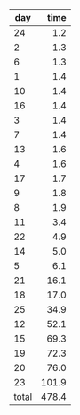 | day | time |
|-----|-----:|
| 24 | 1.2 |
| 2 | 1.3 |
| 6 | 1.3 |
| 1 | 1.4 |
| 10 | 1.4 |
| 16 | 1.4 |
| 3 | 1.4 |
| 7 | 1.4 |
| 13 | 1.6 |
| 4 | 1.6 |
| 17 | 1.7 |
| 9 | 1.8 |
| 8 | 1.9 |
| 11 | 3.4 |
| 22 | 4.9 |
| 14 | 5.0 |
| 5 | 6.1 |
| 21 | 16.1 |
| 18 | 17.0 |
| 25 | 34.9 |
| 12 | 52.1 |
| 15 | 69.3 |
| 19 | 72.3 |
| 20 | 76.0 |
| 23 | 101.9 |
| total | 478.4 |
